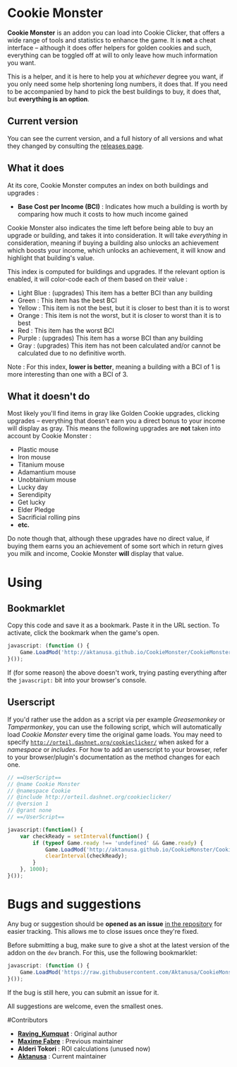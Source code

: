 # Cookie Monster

**Cookie Monster** is an addon you can load into Cookie Clicker, that offers a wide range of tools and statistics to enhance the game. It is **not** a cheat interface – although it does offer helpers for golden cookies and such, everything can be toggled off at will to only leave how much information you want.

This is a helper, and it is here to help you at *whichever* degree you want, if you only need some help shortening long numbers, it does that. If you need to be accompanied by hand to pick the best buildings to buy, it does that, but **everything is an option**.

## Current version

You can see the current version, and a full history of all versions and what they changed by consulting the [releases page](https://github.com/Aktanusa/CookieMonster/releases).

## What it does

At its core, Cookie Monster computes an index on both buildings and upgrades :

* **Base Cost per Income (BCI)** : Indicates how much a building is worth by comparing how much it costs to how much income gained

Cookie Monster also indicates the time left before being able to buy an upgrade or building, and takes it into consideration. It will take *everything* in consideration, meaning if buying a building also unlocks an achievement which boosts your income, which unlocks an achievement, it will know and highlight that building's value.

This index is computed for buildings and upgrades. If the relevant option is enabled, it will color-code each of them based on their value :

* Light Blue : (upgrades) This item has a better BCI than any building
* Green : This item has the best BCI
* Yellow : This item is not the best, but it is closer to best than it is to worst
* Orange : This item is not the worst, but it is closer to worst than it is to best
* Red : This item has the worst BCI
* Purple : (upgrades) This item has a worse BCI than any building
* Gray : (upgrades) This item has not been calculated and/or cannot be calculated due to no definitive worth.

Note : For this index, **lower is better**, meaning a building with a BCI of 1 is more interesting than one with a BCI of 3.

## What it doesn't do

Most likely you'll find items in gray like Golden Cookie upgrades, clicking upgrades – everything that doesn't earn you a direct bonus to your income will display as gray. This means the following upgrades are **not** taken into account by Cookie Monster :

* Plastic mouse
* Iron mouse
* Titanium mouse
* Adamantium mouse
* Unobtainium mouse
* Lucky day
* Serendipity
* Get lucky
* Elder Pledge
* Sacrificial rolling pins
* **etc.**

Do note though that, although these upgrades have no direct value, if buying them earns you an achievement of some sort which in return gives you milk and income, Cookie Monster **will** display that value.

# Using

## Bookmarklet

Copy this code and save it as a bookmark. Paste it in the URL section. To activate, click the bookmark when the game's open.

```javascript
javascript: (function () {
	Game.LoadMod('http://aktanusa.github.io/CookieMonster/CookieMonster.js');
}());
```

If (for some reason) the above doesn't work, trying pasting everything after the <code>javascript:</code> bit into your browser's console.

## Userscript

If you'd rather use the addon as a script via per example *Greasemonkey* or *Tampermonkey*, you can use the following script, which will automatically load *Cookie Monster* every time the original game loads. You may need to specify <code>http://orteil.dashnet.org/cookieclicker/</code> when asked for a *namespace* or *includes*. For how to add an userscript to your browser, refer to your browser/plugin's documentation as the method changes for each one.

```javascript
// ==UserScript==
// @name Cookie Monster
// @namespace Cookie
// @include http://orteil.dashnet.org/cookieclicker/
// @version 1
// @grant none
// ==/UserScript==

javascript:(function() {
    var checkReady = setInterval(function() {
        if (typeof Game.ready !== 'undefined' && Game.ready) {
            Game.LoadMod('http://aktanusa.github.io/CookieMonster/CookieMonster.js');
            clearInterval(checkReady);
        }
    }, 1000);
}());
```

# Bugs and suggestions

Any bug or suggestion should be **opened as an issue** [in the repository](https://github.com/Aktanusa/CookieMonster/issues) for easier tracking. This allows me to close issues once they're fixed.

Before submitting a bug, make sure to give a shot at the latest version of the addon on the <code>dev</code> branch. For this, use the following bookmarklet:

```javascript
javascript: (function () {
	Game.LoadMod('https://raw.githubusercontent.com/Aktanusa/CookieMonster/dev/CookieMonster.js');
}());
```

If the bug is still here, you can submit an issue for it.

All suggestions are welcome, even the smallest ones.

#Contributors

* **[Raving_Kumquat](http://cookieclicker.wikia.com/wiki/User:Raving_Kumquat)** : Original author
* **[Maxime Fabre](https://github.com/Anahkiasen)** : Previous maintainer
* **Alderi Tokori** : ROI calculations (unused now)
* **[Aktanusa](https://github.com/Aktanusa)** : Current maintainer